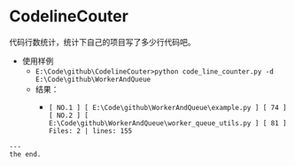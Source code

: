 # CodelineCouter
代码行数统计，统计下自己的项目写了多少行代码吧。

+ 使用样例
  + `E:\Code\github\CodelineCouter>python code_line_counter.py -d E:\Code\github\WorkerAndQueue`
  + 结果：
    + ```
      [ NO.1 ] [ E:\Code\github\WorkerAndQueue\example.py ] [ 74 ]
      [ NO.2 ] [ E:\Code\github\WorkerAndQueue\worker_queue_utils.py ] [ 81 ]
      Files: 2 | lines: 155
```
---
the end.
